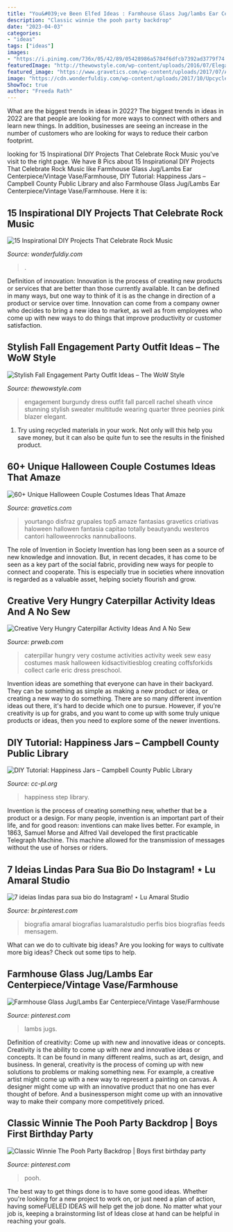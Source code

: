 ```yaml
---
title: "You&#039;ve Been Elfed Ideas : Farmhouse Glass Jug/lambs Ear Centerpiece/vintage Vase/farmhouse"
description: "Classic winnie the pooh party backdrop"
date: "2023-04-03"
categories:
- "ideas"
tags: ["ideas"]
images:
- "https://i.pinimg.com/736x/05/42/89/05428986a5784f6dfcb7392ad3779f74.jpg"
featuredImage: "http://thewowstyle.com/wp-content/uploads/2016/07/Elegant-Dress-For-Engagement.jpg"
featured_image: "https://www.gravetics.com/wp-content/uploads/2017/07/Amazing-ideas-from-pop-culture.jpg"
image: "https://cdn.wonderfuldiy.com/wp-content/uploads/2017/10/Upcycled-record-and-music-note-centre-pieces.jpg"
ShowToc: true
author: "Freeda Rath"
---
```



What are the biggest trends in ideas in 2022?
The biggest trends in ideas in 2022 are that people are looking for more ways to connect with others and learn new things. In addition, businesses are seeing an increase in the number of customers who are looking for ways to reduce their carbon footprint.

	

		
looking for 15 Inspirational DIY Projects That Celebrate Rock Music you've visit to the right page. We have 8 Pics about 15 Inspirational DIY Projects That Celebrate Rock Music like Farmhouse Glass Jug/Lambs Ear Centerpiece/Vintage Vase/Farmhouse, DIY Tutorial: Happiness Jars – Campbell County Public Library and also Farmhouse Glass Jug/Lambs Ear Centerpiece/Vintage Vase/Farmhouse. Here it is:
		
    
## 15 Inspirational DIY Projects That Celebrate Rock Music

<img loading=lazy src="https://cdn.wonderfuldiy.com/wp-content/uploads/2017/10/Upcycled-record-and-music-note-centre-pieces.jpg" onerror="this.onerror=null;this.src='https://tse4.mm.bing.net/th?id=OIP.yevJMxBPJFDWfCnhNPmiLgHaLL&amp;pid=15.1';" alt="15 Inspirational DIY Projects That Celebrate Rock Music">

_Source: wonderfuldiy.com_

>. 

	

Definition of innovation:
Innovation is the process of creating new products or services that are better than those currently available. It can be defined in many ways, but one way to think of it is as the change in direction of a product or service over time. Innovation can come from a company owner who decides to bring a new idea to market, as well as from employees who come up with new ways to do things that improve productivity or customer satisfaction.

    
## Stylish Fall Engagement Party Outfit Ideas – The WoW Style

<img loading=lazy src="http://thewowstyle.com/wp-content/uploads/2016/07/Elegant-Dress-For-Engagement.jpg" onerror="this.onerror=null;this.src='https://tse1.mm.bing.net/th?id=OIP.v0dw34NsAXDBI1x52Y7piQHaLH&amp;pid=15.1';" alt="Stylish Fall Engagement Party Outfit Ideas – The WoW Style">

_Source: thewowstyle.com_

>engagement burgundy dress outfit fall parcell rachel sheath vince stunning stylish sweater multitude wearing quarter three peonies pink blazer elegant. 

	

1) Try using recycled materials in your work. Not only will this help you save money, but it can also be quite fun to see the results in the finished product.

    
## 60+ Unique Halloween Couple Costumes Ideas That Amaze

<img loading=lazy src="https://www.gravetics.com/wp-content/uploads/2017/07/Amazing-ideas-from-pop-culture.jpg" onerror="this.onerror=null;this.src='https://tse4.mm.bing.net/th?id=OIP.epI5YBHAnTFlnEQrgD8eXwHaLL&amp;pid=15.1';" alt="60+ Unique Halloween Couple Costumes Ideas That Amaze">

_Source: gravetics.com_

>yourtango disfraz grupales top5 amaze fantasias gravetics criativas haloween hallowen fantasia capitao totally beautyandu westeros cantori halloweenrocks nannuballoons. 

	

The role of Invention in Society
Invention has long been seen as a source of new knowledge and innovation. But, in recent decades, it has come to be seen as a key part of the social fabric, providing new ways for people to connect and cooperate. This is especially true in societies where innovation is regarded as a valuable asset, helping society flourish and grow.

    
## Creative Very Hungry Caterpillar Activity Ideas And A No Sew

<img loading=lazy src="http://ww1.prweb.com/prfiles/2013/04/20/10651620/2.png" onerror="this.onerror=null;this.src='https://tse2.mm.bing.net/th?id=OIP.8Ps19hKDos9tNb7LGtv7fgHaLH&amp;pid=15.1';" alt="Creative Very Hungry Caterpillar Activity Ideas And A No Sew">

_Source: prweb.com_

>caterpillar hungry very costume activities activity week sew easy costumes mask halloween kidsactivitiesblog creating coffsforkids collect carle eric dress preschool. 

	

Invention ideas are something that everyone can have in their backyard. They can be something as simple as making a new product or idea, or creating a new way to do something. There are so many different invention ideas out there, it's hard to decide which one to pursue. However, if you're creativity is up for grabs, and you want to come up with some truly unique products or ideas, then you need to explore some of the newer inventions.

    
## DIY Tutorial: Happiness Jars – Campbell County Public Library

<img loading=lazy src="https://www.cc-pl.org/wp-content/uploads/2020/04/4-1-1.jpg" onerror="this.onerror=null;this.src='https://tse2.mm.bing.net/th?id=OIP.63S8S-a6GQBQKU1R4G7TSQHaKG&amp;pid=15.1';" alt="DIY Tutorial: Happiness Jars – Campbell County Public Library">

_Source: cc-pl.org_

>happiness step library. 

	

Invention is the process of creating something new, whether that be a product or a design. For many people, invention is an important part of their life, and for good reason: inventions can make lives better. For example, in 1863, Samuel Morse and Alfred Vail developed the first practicable Telegraph Machine. This machine allowed for the transmission of messages without the use of horses or riders.

    
## 7 Ideias Lindas Para Sua Bio Do Instagram! ⋆ Lu Amaral Studio

<img loading=lazy src="https://i.pinimg.com/736x/14/21/5b/14215ba62e7bd78b4057eaa5b3c27bac.jpg" onerror="this.onerror=null;this.src='https://tse4.mm.bing.net/th?id=OIP.X4SSSwuTeh9HEj3GwSlJeAHaLH&amp;pid=15.1';" alt="7 ideias lindas para sua bio do Instagram! ⋆ Lu Amaral Studio">

_Source: br.pinterest.com_

>biografia amaral biografias luamaralstudio perfis bios biografías feeds mensagem. 

	

What can we do to cultivate big ideas?
Are you looking for ways to cultivate more big ideas? Check out some tips to help.

    
## Farmhouse Glass Jug/Lambs Ear Centerpiece/Vintage Vase/Farmhouse

<img loading=lazy src="https://i.pinimg.com/736x/05/42/89/05428986a5784f6dfcb7392ad3779f74.jpg" onerror="this.onerror=null;this.src='https://tse1.mm.bing.net/th?id=OIP.bnXBoHUBSkW5yxgU2GEAiQHaJ3&amp;pid=15.1';" alt="Farmhouse Glass Jug/Lambs Ear Centerpiece/Vintage Vase/Farmhouse">

_Source: pinterest.com_

>lambs jugs. 

	

Definition of creativity: Come up with new and innovative ideas or concepts.
Creativity is the ability to come up with new and innovative ideas or concepts. It can be found in many different realms, such as art, design, and business. In general, creativity is the process of coming up with new solutions to problems or making something new. For example, a creative artist might come up with a new way to represent a painting on canvas. A designer might come up with an innovative product that no one has ever thought of before. And a businessperson might come up with an innovative way to make their company more competitively priced.

    
## Classic Winnie The Pooh Party Backdrop | Boys First Birthday Party

<img loading=lazy src="https://i.pinimg.com/736x/d3/53/36/d353362c95e0d4437e08849f6ed75fea.jpg" onerror="this.onerror=null;this.src='https://tse1.mm.bing.net/th?id=OIP.xv-a2hcLvQDp03a4D1vxgwHaGz&amp;pid=15.1';" alt="Classic Winnie The Pooh Party Backdrop | Boys first birthday party">

_Source: pinterest.com_

>pooh. 

	

The best way to get things done is to have some good ideas. Whether you're looking for a new project to work on, or just need a plan of action, having someFUELED IDEAS will help get the job done. No matter what your job is, keeping a brainstorming list of Ideas close at hand can be helpful in reaching your goals.

